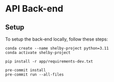 # API Back-end

## Setup
To setup the back-end locally, follow these steps:
```
conda create --name shelby-project python=3.11
conda activate shelby-project

pip install -r app/requirements-dev.txt

pre-commit install
pre-commit run --all-files
```
